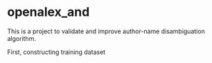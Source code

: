 # openalex_and
This is a project to validate and improve author-name disambiguation algorithm.

First, constructing training dataset
